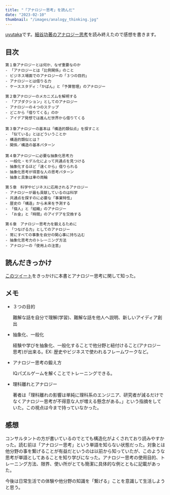 ```yaml
---
title: "「アナロジー思考」を読んだ"
date: "2023-02-10"
thumbnail: "/images/analogy_thinking.jpg"
---
```


[uyutaka](https://twitter.com/uE8B18A)です。[細谷功著のアナロジー思考](https://amzn.to/3XlPKTe)を読み終えたので感想を書きます。

## 目次
```
第１章アナロジーとは何か、なぜ重要なのか
- 「アナロジーとは「比例関係」のこと　
- ビジネス場面でのアナロジーの「３つの目的」
- アナロジーとは借りる力
- ケーススタディ：「かばん」と「予算管理」のアナロジー

第２章アナロジーのメカニズムを解明する
- 「アブダクション」としてのアナロジー
- アナロジーの４つのステップ
- どこから「借りてくる」のか
- アイデア発想では進んだ世界から借りてくる
　
第３章アナロジーの基本は「構造的類似点」を探すこと
- 「似ている」とはどういうことか
- 構造的類似とは？
- 関係／構造の基本パターン
　
第４章アナロジーに必要な抽象化思考力
- 一般化・モデル化によって共通点を見つける
- 抽象化するほど「遠くから」借りられる
- 抽象化思考が得意な人の思考パターン
- 抽象と具象は車の両輪

第５章　科学やビジネスに応用されるアナロジー
- アナロジーが最も貢献しているのは科学
- 共通点を探すのに必要な「事業特性」
- 歴史の「構造」から未来を予測する
- 「個人」と「組織」のアナロジー
- 「お金」と「時間」のアイデアを交換する

第６章　アナロジー思考力を鍛えるために
- 「つなげる力」としてのアナロジー
- 常にすべての事象を自分の関心事に持ち込む
- 抽象化思考力のトレーニング方法
- アナロジーの「使用上の注意」
```
## 読んだきっかけ
[このツイート](https://twitter.com/consultan_ton/status/1620014094916161538?s=20)をきっかけに本書とアナロジー思考に関して知った。

## メモ
- ３つの目的

    難解な話を自分で理解(学習)、難解な話を他人へ説明、新しいアイディア創出

- 抽象化、一般化

    経験や学びを抽象化、一般化することで他分野と紐付けること(アナロジー思考)が出来る。EX: 歴史やビジネスで使われるフレームワークなど。

- アナロジー思考の鍛え方

    IQパズルゲームを解くことでトレーニングできる。

- 理科離れとアナロジー

    著者は「理科離れの影響は単純に理科系のエンジニア、研究者が減るだけでなくアナロジー思考が不得意な人が増える懸念がある。」という指摘をしていた。この視点は今まで持っていなかった。

## 感想

コンサルタントの方が書いているのでとても構造化がよくされており読みやすかった。読む前は「アナロジー思考」という単語を知らない状態だった。対象とは他分野の事を繋げることが有益だというのは以前から知っていたが、このような思考が単語としてあることを知り学びになった。アナロジー思考の使用目的、トレーニング方法、限界、使い所がとても簡潔に具体的な例とともに記載があった。

今後は日常生活での体験や他分野の知識を「繋げる」ことを意識して生活しようと思う。
